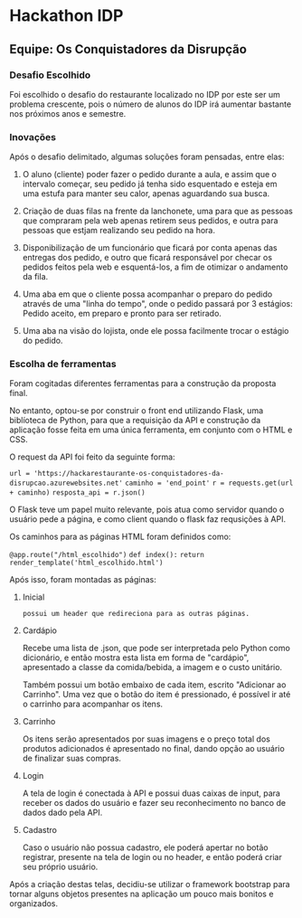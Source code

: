 # Hackathon IDP

## Equipe: Os Conquistadores da Disrupção

### Desafio Escolhido

Foi escolhido o desafio do restaurante localizado no IDP por este ser um problema crescente, pois o número de alunos do IDP irá aumentar bastante nos próximos anos e semestre.


### Inovações

Após o desafio delimitado, algumas soluções foram pensadas, entre elas:
 1. O aluno (cliente) poder fazer o pedido durante a aula, e assim que o intervalo começar, seu pedido já tenha sido esquentado e esteja em uma estufa para manter seu calor, apenas aguardando sua busca.

 2. Criação de duas filas na frente da lanchonete, uma para que as pessoas que compraram pela web apenas retirem seus pedidos, e outra para pessoas que estjam realizando seu pedido na hora.

 3. Disponibilização de um funcionário que ficará por conta apenas das entregas dos pedido, e outro que ficará responsável por checar os pedidos feitos pela web e esquentá-los, a fim de otimizar o andamento da fila.

 4. Uma aba em que o cliente possa acompanhar o preparo do pedido através de uma "linha do tempo", onde o pedido passará por 3 estágios: Pedido aceito, em preparo e pronto para ser retirado.

 5. Uma aba na visão do lojista, onde ele possa facilmente trocar o estágio do pedido.

### Escolha de ferramentas

Foram cogitadas diferentes ferramentas para a construção da proposta final.

No entanto, optou-se por construir o front end utilizando Flask, uma biblíoteca de Python, para que a requisição da API e construção da aplicação fosse feita em uma única ferramenta, em conjunto com o HTML e CSS.

O request da API foi feito da seguinte forma:

`url = 'https://hackarestaurante-os-conquistadores-da-disrupcao.azurewebsites.net'`
`caminho = 'end_point'`
`r = requests.get(url + caminho)`
`resposta_api = r.json() `

O Flask teve um papel muito relevante, pois atua como servidor quando o usuário pede a página, e como client quando o flask faz requsições à API.

Os caminhos para as páginas HTML foram definidos como:

`@app.route("/html_escolhido")`
`def index():`
`return render_template('html_escolhido.html')`

Após isso, foram montadas as páginas:


 1. Inicial
        
        possui um header que redireciona para as outras páginas.
 
 2. Cardápio

    Recebe uma lista de .json, que pode ser interpretada pelo Python como dicionário, e então mostra esta lista em forma de "cardápio", apresentado a classe da comida/bebida, a imagem e o custo unitário.

    Também possui um botão embaixo de cada item, escrito "Adicionar ao Carrinho". Uma vez que o botão do item é pressionado, é possível ir até o carrinho para acompanhar os itens.

 3. Carrinho

    Os itens serão apresentados por suas imagens e o preço total dos produtos adicionados é apresentado no final, dando opção ao usuário de finalizar suas compras.

 4. Login

    A tela de login é conectada à API e possui duas caixas de input, para receber os dados do usuário e fazer seu reconhecimento no banco de dados dado pela API.

 5. Cadastro

    Caso o usuário não possua cadastro, ele poderá apertar no botão registrar, presente na tela de login ou no header, e então poderá criar seu próprio usuário.


Após a criação destas telas, decidiu-se utilizar o framework bootstrap para tornar alguns objetos presentes na aplicação um pouco mais bonitos e organizados.

